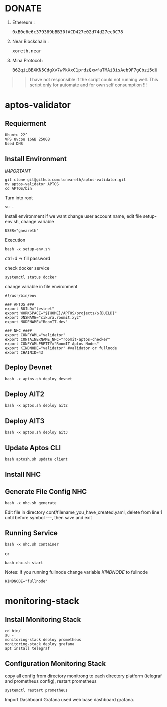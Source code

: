 # DONATE

1. Ethereum : <pre>0xB0e6e6c379389bBB30fACD427e02d74d27ec0C78</pre>
2. Near Blockchain : <pre>xoreth.near</pre>
3. Mina Protocol : <pre>B62qiiBBXKN5CdgXv7wPkXxC1prdzQxwfaTMAi3isAeb9F7gCbzi5dU</pre>



>> I have not responsible if the script could not running well. This script only for automate and  for own self consumption !!!

# aptos-validator

## Requierment
```
Ubuntu 22^
VPS 8vcpu 16GB 250GB
Used DNS 
```

## Install Environment
*IMPORTANT*
```
git clone git@github.com:luneareth/aptos-validator.git
mv aptos-validator APTOS
cd APTOS/bin
```

Turn into root
```
su -
```

Install environment
if  we want change user account name, edit file setup-env.sh, change variable
```
USER="gneareth"
```

Execution
```
bash -x setup-env.sh
```

ctrl+d -> fill password

check docker service

```
systemctl status docker
```

change variable in file environment
```
#!/usr/bin/env

### APTOS ###
export BUILD="testnet"
export WORKSPACE="${HOME}/APTOS/projects/${BUILD}"
export DNSNAME="cikura.roomit.xyz"
export NODENAME="RoomIT-dev"

### NHC ####
export CONFYAML="validator"
export CONTAINERNAME_NHC="roomit-aptos-checker"
export CONFYAMLPRETTY="RoomIT Aptos Nodes"
export KINDNODE="validator" #validator or fullnode
export CHAINID=43

```

## Deploy Devnet

```
bash -x aptos.sh deploy devnet
```

## Deploy AIT2

```
bash -x aptos.sh deploy ait2
```

## Deploy AIT3
```
bash -x aptos.sh deploy ait3
```

## Update Aptos CLI
```
bash aptosh.sh update client
```


## Install NHC

## Generate File Config NHC

```
bash -x nhc.sh generate
```

Edit file in directory conf/filename_you_have_created.yaml, delete from line 1 until before symbol ---, then save and exit


## Running Service
```
bash -x nhc.sh container
```

or 

```
bash nhc.sh start
```

Notes: if you running fullnode change variable *KINDNODE* to fullnode
```
KINDNODE="fullnode" 
```

# monitoring-stack

## Install Monitoring Stack
```
cd bin/
su - 
monitoring-stack deploy prometheus
monitoring-stack deploy grafana
apt install telegraf
```

## Configuration Monitoring Stack
copy all config from directory monitrong to each directory platform (telegraf and prometheus config), restart prometheus
```
systemctl restart prometheus
```

Import Dashboard Grafana used web base dashboard grafana.
